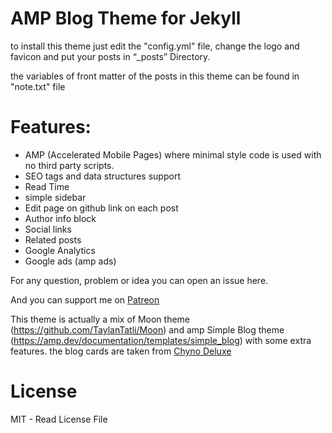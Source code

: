 # AMP Blog Theme for Jekyll

to install this theme just edit the "config.yml" file, change the logo and favicon and put your posts in “_posts” Directory.

the variables of front matter of the posts in this theme can be found in "note.txt" file

# Features:

- AMP (Accelerated Mobile Pages) where minimal style code is used with no third party scripts.
- SEO tags and data structures support
- Read Time
- simple sidebar
- Edit page on github link on each post
- Author info block
- Social links
- Related posts
- Google Analytics
- Google ads (amp ads)

For any question, problem or idea you can open an issue here.

And you can support me on [Patreon](https://patreon.com/mulham)

This theme is actually a mix of Moon theme (https://github.com/TaylanTatli/Moon) and amp Simple Blog theme (https://amp.dev/documentation/templates/simple_blog) with some extra features. the blog cards are taken from [Chyno Deluxe](https://codepen.io/ChynoDeluxe/pen/bdXeqQ)

# License

MIT - Read License File

